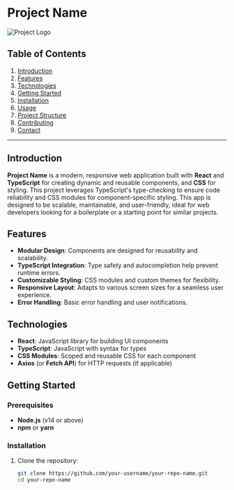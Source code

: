 # Project Name

![Project Logo](path-to-logo.png)

## Table of Contents

1. [Introduction](#introduction)
2. [Features](#features)
3. [Technologies](#technologies)
4. [Getting Started](#getting-started)
5. [Installation](#installation)
6. [Usage](#usage)
7. [Project Structure](#project-structure)
8. [Contributing](#contributing)
9. [Contact](#contact)

---

## Introduction

**Project Name** is a modern, responsive web application built with **React** and **TypeScript** for creating dynamic and reusable components, and **CSS** for styling. This project leverages TypeScript's type-checking to ensure code reliability and CSS modules for component-specific styling. This app is designed to be scalable, maintainable, and user-friendly, ideal for web developers looking for a boilerplate or a starting point for similar projects.

## Features

- **Modular Design**: Components are designed for reusability and scalability.
- **TypeScript Integration**: Type safety and autocompletion help prevent runtime errors.
- **Customizable Styling**: CSS modules and custom themes for flexibility.
- **Responsive Layout**: Adapts to various screen sizes for a seamless user experience.
- **Error Handling**: Basic error handling and user notifications.

## Technologies

- **React**: JavaScript library for building UI components
- **TypeScript**: JavaScript with syntax for types
- **CSS Modules**: Scoped and reusable CSS for each component
- **Axios** (or **Fetch API**) for HTTP requests (if applicable)

## Getting Started

### Prerequisites

- **Node.js** (v14 or above)
- **npm** or **yarn**

### Installation

1. Clone the repository:
   ```bash
   git clone https://github.com/your-username/your-repo-name.git
   cd your-repo-name
   ```
